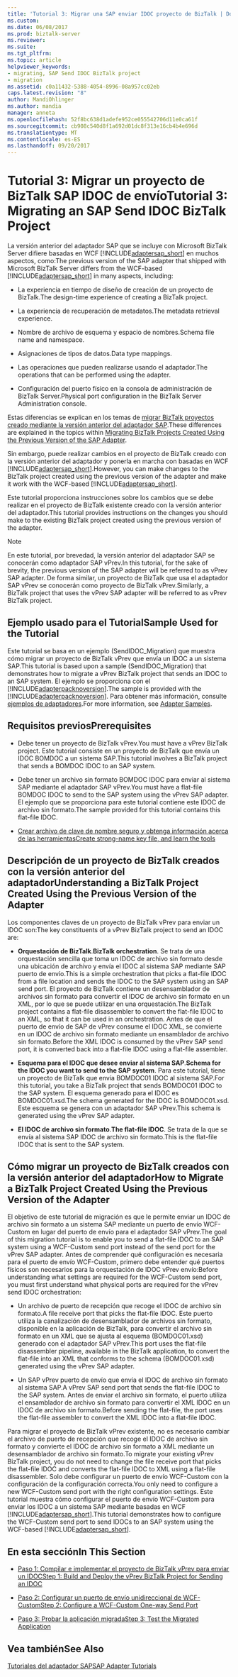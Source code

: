 ```yaml
---
title: 'Tutorial 3: Migrar una SAP enviar IDOC proyecto de BizTalk | Documentos de Microsoft'
ms.custom: 
ms.date: 06/08/2017
ms.prod: biztalk-server
ms.reviewer: 
ms.suite: 
ms.tgt_pltfrm: 
ms.topic: article
helpviewer_keywords:
- migrating, SAP Send IDOC BizTalk project
- migration
ms.assetid: c0a11432-5388-4054-8996-08a957cc02eb
caps.latest.revision: "8"
author: MandiOhlinger
ms.author: mandia
manager: anneta
ms.openlocfilehash: 52f8bc638d1adefe952ce055542706d11e0ca61f
ms.sourcegitcommit: cb908c540d8f1a692d01dc8f313e16cb4b4e696d
ms.translationtype: MT
ms.contentlocale: es-ES
ms.lasthandoff: 09/20/2017
---
```

# <a name="tutorial-3-migrating-an-sap-send-idoc-biztalk-project"></a><span data-ttu-id="4a43f-102">Tutorial 3: Migrar un proyecto de BizTalk SAP IDOC de envío</span><span class="sxs-lookup"><span data-stu-id="4a43f-102">Tutorial 3: Migrating an SAP Send IDOC BizTalk Project</span></span>
<span data-ttu-id="4a43f-103">La versión anterior del adaptador SAP que se incluye con Microsoft BizTalk Server difiere basadas en WCF [!INCLUDE[adaptersap_short](../../includes/adaptersap-short-md.md)] en muchos aspectos, como:</span><span class="sxs-lookup"><span data-stu-id="4a43f-103">The previous version of the SAP adapter that shipped with Microsoft BizTalk Server differs from the WCF-based [!INCLUDE[adaptersap_short](../../includes/adaptersap-short-md.md)] in many aspects, including:</span></span>  
  
-   <span data-ttu-id="4a43f-104">La experiencia en tiempo de diseño de creación de un proyecto de BizTalk.</span><span class="sxs-lookup"><span data-stu-id="4a43f-104">The design-time experience of creating a BizTalk project.</span></span>  
  
-   <span data-ttu-id="4a43f-105">La experiencia de recuperación de metadatos.</span><span class="sxs-lookup"><span data-stu-id="4a43f-105">The metadata retrieval experience.</span></span>  
  
-   <span data-ttu-id="4a43f-106">Nombre de archivo de esquema y espacio de nombres.</span><span class="sxs-lookup"><span data-stu-id="4a43f-106">Schema file name and namespace.</span></span>  
  
-   <span data-ttu-id="4a43f-107">Asignaciones de tipos de datos.</span><span class="sxs-lookup"><span data-stu-id="4a43f-107">Data type mappings.</span></span>  
  
-   <span data-ttu-id="4a43f-108">Las operaciones que pueden realizarse usando el adaptador.</span><span class="sxs-lookup"><span data-stu-id="4a43f-108">The operations that can be performed using the adapter.</span></span>  
  
-   <span data-ttu-id="4a43f-109">Configuración del puerto físico en la consola de administración de BizTalk Server.</span><span class="sxs-lookup"><span data-stu-id="4a43f-109">Physical port configuration in the BizTalk Server Administration console.</span></span>  
  
 <span data-ttu-id="4a43f-110">Estas diferencias se explican en los temas de [migrar BizTalk proyectos creado mediante la versión anterior del adaptador SAP](http://msdn.microsoft.com/library/a486bac9-8952-43fd-8099-413f1491de37).</span><span class="sxs-lookup"><span data-stu-id="4a43f-110">These differences are explained in the topics within [Migrating BizTalk Projects Created Using the Previous Version of the SAP Adapter](http://msdn.microsoft.com/library/a486bac9-8952-43fd-8099-413f1491de37).</span></span>  
  
 <span data-ttu-id="4a43f-111">Sin embargo, puede realizar cambios en el proyecto de BizTalk creado con la versión anterior del adaptador y ponerla en marcha con basadas en WCF [!INCLUDE[adaptersap_short](../../includes/adaptersap-short-md.md)].</span><span class="sxs-lookup"><span data-stu-id="4a43f-111">However, you can make changes to the BizTalk project created using the previous version of the adapter and make it work with the WCF-based [!INCLUDE[adaptersap_short](../../includes/adaptersap-short-md.md)].</span></span>  
  
 <span data-ttu-id="4a43f-112">Este tutorial proporciona instrucciones sobre los cambios que se debe realizar en el proyecto de BizTalk existente creado con la versión anterior del adaptador.</span><span class="sxs-lookup"><span data-stu-id="4a43f-112">This tutorial provides instructions on the changes you should make to the existing BizTalk project created using the previous version of the adapter.</span></span>  
  
> [!NOTE]
>  <span data-ttu-id="4a43f-113">En este tutorial, por brevedad, la versión anterior del adaptador SAP se conocerán como adaptador SAP vPrev.</span><span class="sxs-lookup"><span data-stu-id="4a43f-113">In this tutorial, for the sake of brevity, the previous version of the SAP adapter will be referred to as vPrev SAP adapter.</span></span> <span data-ttu-id="4a43f-114">De forma similar, un proyecto de BizTalk que usa el adaptador SAP vPrev se conocerán como proyecto de BizTalk vPrev.</span><span class="sxs-lookup"><span data-stu-id="4a43f-114">Similarly, a BizTalk project that uses the vPrev SAP adapter will be referred to as vPrev BizTalk project.</span></span>  
  
## <a name="sample-used-for-the-tutorial"></a><span data-ttu-id="4a43f-115">Ejemplo usado para el Tutorial</span><span class="sxs-lookup"><span data-stu-id="4a43f-115">Sample Used for the Tutorial</span></span>  
 <span data-ttu-id="4a43f-116">Este tutorial se basa en un ejemplo (SendIDOC_Migration) que muestra cómo migrar un proyecto de BizTalk vPrev que envía un IDOC a un sistema SAP.</span><span class="sxs-lookup"><span data-stu-id="4a43f-116">This tutorial is based upon a sample (SendIDOC_Migration) that demonstrates how to migrate a vPrev BizTalk project that sends an IDOC to an SAP system.</span></span> <span data-ttu-id="4a43f-117">El ejemplo se proporciona con el [!INCLUDE[adapterpacknoversion](../../includes/adapterpacknoversion-md.md)].</span><span class="sxs-lookup"><span data-stu-id="4a43f-117">The sample is provided with the [!INCLUDE[adapterpacknoversion](../../includes/adapterpacknoversion-md.md)].</span></span> <span data-ttu-id="4a43f-118">Para obtener más información, consulte [ejemplos de adaptadores](../../adapters-and-accelerators/accelerator-rosettanet/adapter-samples.md).</span><span class="sxs-lookup"><span data-stu-id="4a43f-118">For more information, see [Adapter Samples](../../adapters-and-accelerators/accelerator-rosettanet/adapter-samples.md).</span></span>  
  
## <a name="prerequisites"></a><span data-ttu-id="4a43f-119">Requisitos previos</span><span class="sxs-lookup"><span data-stu-id="4a43f-119">Prerequisites</span></span>  
  
-   <span data-ttu-id="4a43f-120">Debe tener un proyecto de BizTalk vPrev.</span><span class="sxs-lookup"><span data-stu-id="4a43f-120">You must have a vPrev BizTalk project.</span></span> <span data-ttu-id="4a43f-121">Este tutorial consiste en un proyecto de BizTalk que envía un IDOC BOMDOC a un sistema SAP.</span><span class="sxs-lookup"><span data-stu-id="4a43f-121">This tutorial involves a BizTalk project that sends a BOMDOC IDOC to an SAP system.</span></span>  
  
-   <span data-ttu-id="4a43f-122">Debe tener un archivo sin formato BOMDOC IDOC para enviar al sistema SAP mediante el adaptador SAP vPrev.</span><span class="sxs-lookup"><span data-stu-id="4a43f-122">You must have a flat-file BOMDOC IDOC to send to the SAP system using the vPrev SAP adapter.</span></span> <span data-ttu-id="4a43f-123">El ejemplo que se proporciona para este tutorial contiene este IDOC de archivo sin formato.</span><span class="sxs-lookup"><span data-stu-id="4a43f-123">The sample provided for this tutorial contains this flat-file IDOC.</span></span>  
  
-   [<span data-ttu-id="4a43f-124">Crear archivo de clave de nombre seguro y obtenga información acerca de las herramientas</span><span class="sxs-lookup"><span data-stu-id="4a43f-124">Create strong-name key file, and learn the tools</span></span>](../../adapters-and-accelerators/adapter-sap/prerequisites-to-create-sap-applications.md)
  
## <a name="understanding-a-biztalk-project-created-using-the-previous-version-of-the-adapter"></a><span data-ttu-id="4a43f-125">Descripción de un proyecto de BizTalk creados con la versión anterior del adaptador</span><span class="sxs-lookup"><span data-stu-id="4a43f-125">Understanding a BizTalk Project Created Using the Previous Version of the Adapter</span></span>  
 <span data-ttu-id="4a43f-126">Los componentes claves de un proyecto de BizTalk vPrev para enviar un IDOC son:</span><span class="sxs-lookup"><span data-stu-id="4a43f-126">The key constituents of a vPrev BizTalk project to send an IDOC are:</span></span>  
  
-   <span data-ttu-id="4a43f-127">**Orquestación de BizTalk**.</span><span class="sxs-lookup"><span data-stu-id="4a43f-127">**BizTalk orchestration**.</span></span> <span data-ttu-id="4a43f-128">Se trata de una orquestación sencilla que toma un IDOC de archivo sin formato desde una ubicación de archivo y envía el IDOC al sistema SAP mediante SAP puerto de envío.</span><span class="sxs-lookup"><span data-stu-id="4a43f-128">This is a simple orchestration that picks a flat-file IDOC from a file location and sends the IDOC to the SAP system using an SAP send port.</span></span> <span data-ttu-id="4a43f-129">El proyecto de BizTalk contiene un desensamblador de archivos sin formato para convertir el IDOC de archivo sin formato en un XML, por lo que se puede utilizar en una orquestación.</span><span class="sxs-lookup"><span data-stu-id="4a43f-129">The BizTalk project contains a flat-file disassembler to convert the flat-file IDOC to an XML, so that it can be used in an orchestration.</span></span> <span data-ttu-id="4a43f-130">Antes de que el puerto de envío de SAP de vPrev consume el IDOC XML, se convierte en un IDOC de archivo sin formato mediante un ensamblador de archivo sin formato.</span><span class="sxs-lookup"><span data-stu-id="4a43f-130">Before the XML IDOC is consumed by the vPrev SAP send port, it is converted back into a flat-file IDOC using a flat-file assembler.</span></span>  
  
-   <span data-ttu-id="4a43f-131">**Esquema para el IDOC que desee enviar al sistema SAP**.</span><span class="sxs-lookup"><span data-stu-id="4a43f-131">**Schema for the IDOC you want to send to the SAP system**.</span></span> <span data-ttu-id="4a43f-132">Para este tutorial, tiene un proyecto de BizTalk que envía BOMDOC01 IDOC al sistema SAP.</span><span class="sxs-lookup"><span data-stu-id="4a43f-132">For this tutorial, you take a BizTalk project that sends BOMDOC01 IDOC to the SAP system.</span></span> <span data-ttu-id="4a43f-133">El esquema generado para el IDOC es BOMDOC01.xsd.</span><span class="sxs-lookup"><span data-stu-id="4a43f-133">The schema generated for the IDOC is BOMDOC01.xsd.</span></span> <span data-ttu-id="4a43f-134">Este esquema se genera con un adaptador SAP vPrev.</span><span class="sxs-lookup"><span data-stu-id="4a43f-134">This schema is generated using the vPrev SAP adapter.</span></span>  
  
-   <span data-ttu-id="4a43f-135">**El IDOC de archivo sin formato**.</span><span class="sxs-lookup"><span data-stu-id="4a43f-135">**The flat-file IDOC**.</span></span> <span data-ttu-id="4a43f-136">Se trata de la que se envía al sistema SAP IDOC de archivo sin formato.</span><span class="sxs-lookup"><span data-stu-id="4a43f-136">This is the flat-file IDOC that is sent to the SAP system.</span></span>  
  
## <a name="how-to-migrate-a-biztalk-project-created-using-the-previous-version-of-the-adapter"></a><span data-ttu-id="4a43f-137">Cómo migrar un proyecto de BizTalk creados con la versión anterior del adaptador</span><span class="sxs-lookup"><span data-stu-id="4a43f-137">How to Migrate a BizTalk Project Created Using the Previous Version of the Adapter</span></span>  
 <span data-ttu-id="4a43f-138">El objetivo de este tutorial de migración es que le permite enviar un IDOC de archivo sin formato a un sistema SAP mediante un puerto de envío WCF-Custom en lugar del puerto de envío para el adaptador SAP vPrev.</span><span class="sxs-lookup"><span data-stu-id="4a43f-138">The goal of this migration tutorial is to enable you to send a flat-file IDOC to an SAP system using a WCF-Custom send port instead of the send port for the vPrev SAP adapter.</span></span> <span data-ttu-id="4a43f-139">Antes de comprender qué configuración es necesaria para el puerto de envío WCF-Custom, primero debe entender qué puertos físicos son necesarios para la orquestación de IDOC vPrev envío:</span><span class="sxs-lookup"><span data-stu-id="4a43f-139">Before understanding what settings are required for the WCF-Custom send port, you must first understand what physical ports are required for the vPrev send IDOC orchestration:</span></span>  
  
-   <span data-ttu-id="4a43f-140">Un archivo de puerto de recepción que recoge el IDOC de archivo sin formato.</span><span class="sxs-lookup"><span data-stu-id="4a43f-140">A file receive port that picks the flat-file IDOC.</span></span> <span data-ttu-id="4a43f-141">Este puerto utiliza la canalización de desensamblador de archivos sin formato, disponible en la aplicación de BizTalk, para convertir el archivo sin formato en un XML que se ajusta al esquema (BOMDOC01.xsd) generado con el adaptador SAP vPrev.</span><span class="sxs-lookup"><span data-stu-id="4a43f-141">This port uses the flat-file disassembler pipeline, available in the BizTalk application, to convert the flat-file into an XML that conforms to the schema (BOMDOC01.xsd) generated using the vPrev SAP adapter.</span></span>  
  
-   <span data-ttu-id="4a43f-142">Un SAP vPrev puerto de envío que envía el IDOC de archivo sin formato al sistema SAP.</span><span class="sxs-lookup"><span data-stu-id="4a43f-142">A vPrev SAP send port that sends the flat-file IDOC to the SAP system.</span></span> <span data-ttu-id="4a43f-143">Antes de enviar el archivo sin formato, el puerto utiliza el ensamblador de archivo sin formato para convertir el XML IDOC en un IDOC de archivo sin formato.</span><span class="sxs-lookup"><span data-stu-id="4a43f-143">Before sending the flat-file, the port uses the flat-file assembler to convert the XML IDOC into a flat-file IDOC.</span></span>  
  
 <span data-ttu-id="4a43f-144">Para migrar el proyecto de BizTalk vPrev existente, no es necesario cambiar el archivo de puerto de recepción que recoge el IDOC de archivo sin formato y convierte el IDOC de archivo sin formato a XML mediante un desensamblador de archivo sin formato.</span><span class="sxs-lookup"><span data-stu-id="4a43f-144">To migrate your existing vPrev BizTalk project, you do not need to change the file receive port that picks the flat-file IDOC and converts the flat-file IDOC to XML using a flat-file disassembler.</span></span> <span data-ttu-id="4a43f-145">Solo debe configurar un puerto de envío WCF-Custom con la configuración de la configuración correcta.</span><span class="sxs-lookup"><span data-stu-id="4a43f-145">You only need to configure a new WCF-Custom send port with the right configuration settings.</span></span> <span data-ttu-id="4a43f-146">Este tutorial muestra cómo configurar el puerto de envío WCF-Custom para enviar los IDOC a un sistema SAP mediante basadas en WCF [!INCLUDE[adaptersap_short](../../includes/adaptersap-short-md.md)].</span><span class="sxs-lookup"><span data-stu-id="4a43f-146">This tutorial demonstrates how to configure the WCF-Custom send port to send IDOCs to an SAP system using the WCF-based [!INCLUDE[adaptersap_short](../../includes/adaptersap-short-md.md)].</span></span>  
  
## <a name="in-this-section"></a><span data-ttu-id="4a43f-147">En esta sección</span><span class="sxs-lookup"><span data-stu-id="4a43f-147">In This Section</span></span>  
  
-   [<span data-ttu-id="4a43f-148">Paso 1: Compilar e implementar el proyecto de BizTalk vPrev para enviar un IDOC</span><span class="sxs-lookup"><span data-stu-id="4a43f-148">Step 1: Build and Deploy the vPrev BizTalk Project for Sending an IDOC</span></span>](../../adapters-and-accelerators/adapter-sap/step-1-build-and-deploy-the-vprev-biztalk-project-for-sending-an-idoc.md)  
  
-   [<span data-ttu-id="4a43f-149">Paso 2: Configurar un puerto de envío unidireccional de WCF-Custom</span><span class="sxs-lookup"><span data-stu-id="4a43f-149">Step 2: Configure a WCF-Custom One-way Send Port</span></span>](../../adapters-and-accelerators/adapter-sap/step-2-configure-a-wcf-custom-one-way-send-port.md)  
  
-   [<span data-ttu-id="4a43f-150">Paso 3: Probar la aplicación migrada</span><span class="sxs-lookup"><span data-stu-id="4a43f-150">Step 3: Test the Migrated Application</span></span>](../../adapters-and-accelerators/adapter-sap/step-3-test-the-migrated-application2.md)  
  
## <a name="see-also"></a><span data-ttu-id="4a43f-151">Vea también</span><span class="sxs-lookup"><span data-stu-id="4a43f-151">See Also</span></span>  
 [<span data-ttu-id="4a43f-152">Tutoriales del adaptador SAP</span><span class="sxs-lookup"><span data-stu-id="4a43f-152">SAP Adapter Tutorials</span></span>](../../adapters-and-accelerators/adapter-sap/sap-adapter-tutorials.md)